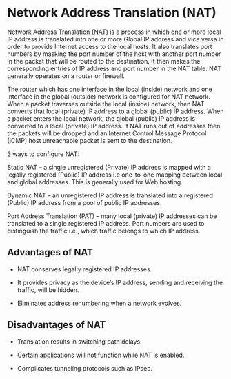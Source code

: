 # Network Address Translation (NAT)

Network Address Translation (NAT) is a process in which one or more local IP address is translated into one or more Global IP address and vice versa in order to provide Internet access to the local hosts. It also translates port numbers by masking the port number of the host with another port number in the packet that will be routed to the destination. It then makes the corresponding entries of IP address and port number in the NAT table. NAT generally operates on a router or firewall. 

The router which has one interface in the local (inside) network and one interface in the global (outside) network is configured for NAT network. When a packet traverses outside the local (inside) network, then NAT converts that local (private) IP address to a global (public) IP address. When a packet enters the local network, the global (public) IP address is converted to a local (private) IP address. If NAT runs out of addresses then the packets will be dropped and an Internet Control Message Protocol (ICMP) host unreachable packet is sent to the destination.

3 ways to configure NAT: 

Static NAT – a single unregistered (Private) IP address is mapped with a legally registered (Public) IP address i.e one-to-one mapping between local and global addresses. This is generally used for Web hosting.

Dynamic NAT – an unregistered IP address is translated into a registered (Public) IP address from a pool of public IP addresses. 
 
Port Address Translation (PAT) – many local (private) IP addresses can be translated to a single registered IP address. Port numbers are used to distinguish the traffic i.e., which traffic belongs to which IP address.
 
## Advantages of NAT

- NAT conserves legally registered IP addresses. 
 
- It provides privacy as the device’s IP address, sending and receiving the traffic, will be hidden. 
 
- Eliminates address renumbering when a network evolves. 
 
## Disadvantages of NAT
 
- Translation results in switching path delays. 
 
- Certain applications will not function while NAT is enabled. 
 
- Complicates tunneling protocols such as IPsec. 
